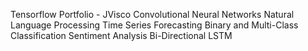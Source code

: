 Tensorflow Portfolio - JVisco
Convolutional Neural Networks
Natural Language Processing
Time Series Forecasting
Binary and Multi-Class Classification
Sentiment Analysis
Bi-Directional LSTM

